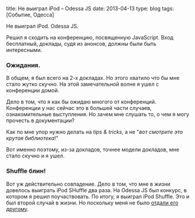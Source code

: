 title: Не выиграл iPod – Odessa JS
date: 2013-04-13
type: blog
tags: [Событие, Одесса]

Не выиграл iPod. Odessa JS. 

Решил я сходить на конференцию, посвященную JavaScript. Вход бесплатный, доклады, судя из анонсов, должны были быть интересными.

### Ожидания.

В общем, я был всего на 2-х докладах. Но этого хватило что бы мне стало жутко скучно. На этой замечательной волне я ушел с конференции домой. 

Дело в том, что я как бы ожидаю многого от конференций. Конференции у нас сейчас это в большей части случаев, ознакомительные выступления. Но зачем мне слушать то, о чем я могу прочесть в документации? 

Как по мне упор нужно делать на *tips & tricks*, а не "*вот смотрите это крутая библиотека*!"

Вот именно поэтому, из-за докладов, точнее модели докладов, мне стало скучно и я ушел.

### Shuffle блин!

Вот уж действительно совпадение. Дело в том, что мне в жизни довелось выиграть iPod SHuffle два раза. На Odessa JS был конкурс, в котором я решил поучаствовать. По итогу, я выиграл iPod Shuffle. Это и был второй случай в жизни. Но поскольку меня не было [отдали его другому](https://twitter.com/astralian/status/323083545985814529). 
